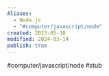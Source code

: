 ```yaml
---
Aliases:
  - Node.js
  - "#computer/javascript/node"
created: 2023-05-30
modified: 2024-03-14
publish: true
---
```


#computer/javascript/node #stub
